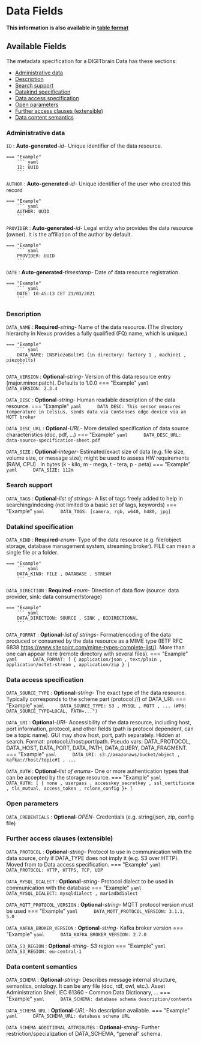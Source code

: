 <style>
  .md-content__button {
    display: none;
  }
</style>
# Data Fields

**This information is also available in [table format](/tables/data/)**


## Available Fields 

The metadata specification for a DIGITbrain Data
has these sections:

- [Administrative data](#administrative-data)
- [Description](#description)
- [Search support](#search-support)
- [Datakind specification](#datakind-specification)
- [Data access specification](#data-access-specification)
- [Open parameters](#open-parameters)
- [Further access clauses (extensible)](#further-access-clauses-extensible)
- [Data content semantics](#data-content-semantics)


### Administrative data


`ID`
:   **Auto-generated**-*id*- Unique identifier of the data resource.

    === "Example"
        ``` yaml     
        ID: UUID
        ```

`AUTHOR`
:   **Auto-generated**-*id*- Unique identifier of the user who created this record

    === "Example"
        ``` yaml     
        AUTHOR: UUID
        ```

`PROVIDER`
:   **Auto-generated**-*id*- Legal entity who provides the data resource (owner). It is the affiliation of the author by default.

    === "Example"
        ``` yaml     
        PROVIDER: UUID
        ```

`DATE`
:   **Auto-generated**-*timestamp*- Date of data resource registration.

    === "Example"
        ``` yaml     
        DATE: 10:45:13 CET 21/03/2021
        ```


### Description


`DATA_NAME`
:   **Required**-*string*- Name of the data resource. (The directory hierarchy in Nexus provides a fully qualified (FQ) name, which is unique.)

    === "Example"
        ``` yaml     
        DATA_NAME: CNSPiezoBolt#1 (in directory: factory 1 , machine1 , piezobolts)
        ```

`DATA_VERSION`
:   **Optional**-*string*- Version of this data resource entry (major.minor.patch). Defaults to 1.0.0
    === "Example"
        ``` yaml     
        DATA_VERSION: 2.3.4
        ```

`DATA_DESC`
:   **Optional**-*string*- Human readable description of the data resource.
    === "Example"
        ``` yaml     
        DATA_DESC: This sensor measures temperature in Celsius, sends data via ConSenses edge device via an MQTT broker
        ```

`DATA_DESC_URL`
:   **Optional**-*URL*- More detailed specification of data source characteristics (doc, pdf, …)
    === "Example"
        ``` yaml     
        DATA_DESC_URL: data-source-specification-sheet.pdf
        ```

`DATA_SIZE`
:   **Optional**-*integer*- Estimated/exact size of data (e.g. file size, volume size, or message size); might be used to assess HW requirements (RAM, CPU) . In bytes (k - kilo, m - mega, t - tera, p - peta)
    === "Example"
        ``` yaml     
        DATA_SIZE: 112m
        ```


### Search support


`DATA_TAGS`
:   **Optional**-*list of strings*- A list of tags freely added to help in searching/indexing (not limited to a basic set of tags, keywords)
    === "Example"
        ``` yaml     
        DATA_TAGS: [camera, rgb, w640, h480, jpg]
        ```


### Datakind specification


`DATA_KIND`
:   **Required**-*enum*- Type of the data resource (e.g. file/object storage, database management system, streaming broker). FILE can mean a single file or a folder.

    === "Example"
        ``` yaml     
        DATA_KIND: FILE , DATABASE , STREAM
        ```

`DATA_DIRECTION`
:   **Required**-*enum*- Direction of data flow (source: data provider, sink: data consumer/storage)

    === "Example"
        ``` yaml     
        DATA_DIRECTION: SOURCE , SINK , BIDIRECTIONAL
        ```

`DATA_FORMAT`
:   **Optional**-*list of strings*- Format/encoding of the data produced or consumed by the data resource as a MIME type (IETF RFC 6838 https://www.sitepoint.com/mime-types-complete-list/). More than one can appear here (remote directory with several files).
    === "Example"
        ``` yaml     
        DATA_FORMAT: [ { application/json , text/plain , application/octet-stream , application/zip } ] 
        ```


### Data access specification


`DATA_SOURCE_TYPE`
:   **Optional**-*string*- The exact type of the data resource. Typically corresponds to the scheme part (protocol://) of DATA_URI.
    === "Example"
        ``` yaml     
        DATA_SOURCE_TYPE: S3 , MYSQL , MQTT , ... (WP6: DATA_SOURCE_TYPE=LOCAL, PATH=...")
        ```

`DATA_URI`
:   **Optional**-*URI*- Accessibility of the data resource, including host, port information, protocol, and other fields (path is protocol dependent, can be a topic name). GUI may show host, port, path separately. Hidden at search. Format: protocol://host:port/path.  Pseudo vars: DATA_PROTOCOL, DATA_HOST, DATA_PORT, DATA_PATH, DATA_QUERY, DATA_FRAGMENT.
    === "Example"
        ``` yaml     
        DATA_URI: s3://amazonaws/bucket/object , kafka://host/topic#1 , ...
        ```

`DATA_AUTH`
:   **Optional**-*list of enums*- One or more authentication types that can be accepted by the storage resource.
    === "Example"
        ``` yaml     
        DATA_AUTH: [ { none , userpass , accesskey_secretkey , ssl_certificate , tls_mutual, access_token , rclone_config }+ ]
        ```


### Open parameters


`DATA_CREDENTIALS`
:   **Optional**-*OPEN*- Credentials (e.g. string/json, zip, config file)


### Further access clauses (extensible)


`DATA_PROTOCOL`
:   **Optional**-*string*- Protocol to use in communication with the data source, only if DATA_TYPE does not imply it (e.g. S3 over HTTP). Moved from to Data access specification.
    === "Example"
        ``` yaml     
        DATA_PROTOCOL: HTTP, HTTPS, TCP, UDP
        ```

`DATA_MYSQL_DIALECT`
:   **Optional**-*string*- Protocol dialect to be used in communication with the database
    === "Example"
        ``` yaml     
        DATA_MYSQL_DIALECT: mysqldialect , mariadbdialect
        ```

`DATA_MQTT_PROTOCOL_VERSION`
:   **Optional**-*string*- MQTT protocol version must be used
    === "Example"
        ``` yaml     
        DATA_MQTT_PROTOCOL_VERSION: 3.1.1, 5.0
        ```

`DATA_KAFKA_BROKER_VERSION`
:   **Optional**-*string*- Kafka broker version
    === "Example"
        ``` yaml     
        DATA_KAFKA_BROKER_VERSION: 2.7.0
        ```

`DATA_S3_REGION`
:   **Optional**-*string*- S3 region
    === "Example"
        ``` yaml     
        DATA_S3_REGION: eu-central-1
        ```


### Data content semantics


`DATA_SCHEMA`
:   **Optional**-*string*- Describes message internal structure, semantics, ontology. It can be any file (doc, rdf, owl, etc.). Asset Administration Shell, IEC 61360 - Common Data Dictionary, ...
    === "Example"
        ``` yaml     
        DATA_SCHEMA: database schema description/contents 
        ```

`DATA_SCHEMA_URL`
:   **Optional**-*URL*- No description available.
    === "Example"
        ``` yaml     
        DATA_SCHEMA_URL: database schema URL
        ```

`DATA_SCHEMA_ADDITIONAL_ATTRIBUTES`
:   **Optional**-*string*- Further restriction/specialization of DATA_SCHEMA, “general” schema.
